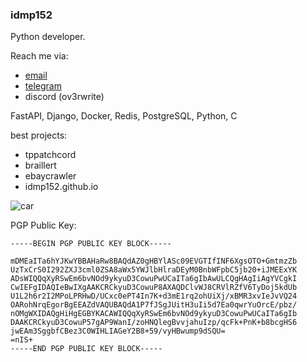 ### idmp152
Python developer.

Reach me via:
- [email](ilyabelykh123@gmail.com)
- [telegram](https://t.me/ilyabelykh)
- discord (ov3rwrite)
  
FastAPI, Django, Docker, Redis, PostgreSQL, Python, C

best projects:
- tppatchcord
- braillert
- ebaycrawler
- idmp152.github.io

![car](https://github.com/idmp152/idmp152/assets/38213271/345a4a0e-a128-43f9-9938-d8b9e4efa18a)

PGP Public Key:
```
-----BEGIN PGP PUBLIC KEY BLOCK-----

mDMEaITa6hYJKwYBBAHaRw8BAQdAZ0gHBYlASc09EVGTIfINF6XgsOTO+GmtmzZb
UzTxCrS0I292ZXJ3cml0ZSA8aWx5YWJlbHlraDEyM0BnbWFpbC5jb20+iJMEExYK
ADsWIQQqXyRSwEm6bvNOd9ykyuD3CowuPwUCaITa6gIbAwULCQgHAgIiAgYVCgkI
CwIEFgIDAQIeBwIXgAAKCRCkyuD3CowuP8AXAQDClvWJ8CRVlRZfV6TyDoj5kdUb
U1L2h6r2I2MPoLPRHwD/UCxc0ePT4In7K+d3mE1rq2ohUiXj/xBMR3xvIeJvVQ24
OARohNrqEgorBgEEAZdVAQUBAQdA1P7fJSgJUitH3uIi5d7Ea0qwrYuOrcE/pbz/
nOMgWXIDAQgHiHgEGBYKACAWIQQqXyRSwEm6bvNOd9ykyuD3CowuPwUCaITa6gIb
DAAKCRCkyuD3CowuP57gAP9WanI/zoHNQlegBvvjahuIzp/qcFk+PnK+b8bcgHS6
jwEAm3SggbfCBez3C0WIHLIAGeY2B8+59/vyHBwump9dSQU=
=nIS+
-----END PGP PUBLIC KEY BLOCK-----
```
